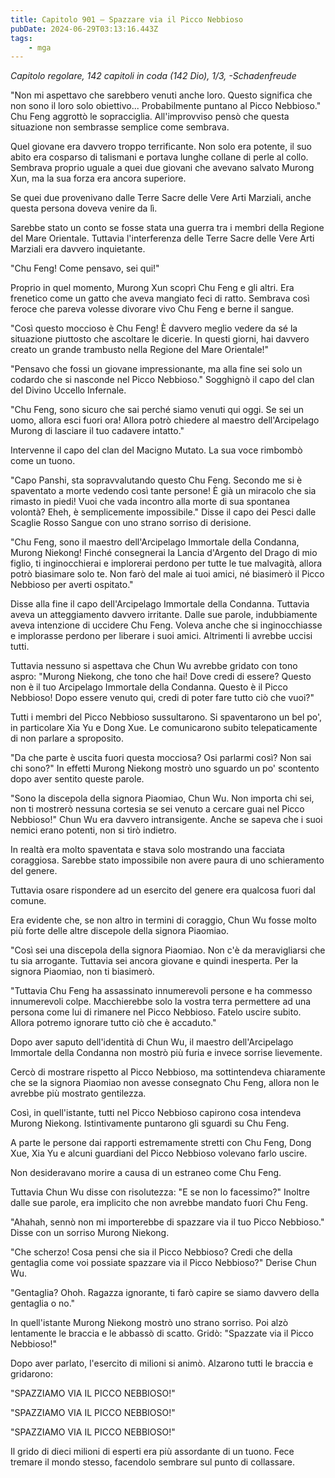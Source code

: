 ```yaml
---
title: Capitolo 901 – Spazzare via il Picco Nebbioso
pubDate: 2024-06-29T03:13:16.443Z
tags:
    - mga
---
```



<em>Capitolo regolare,
142 capitoli in coda (142 Dio), 1/3,
-Schadenfreude</em>


"Non mi aspettavo che sarebbero venuti anche loro. Questo significa che non sono il loro solo obiettivo... Probabilmente puntano al Picco Nebbioso." Chu Feng aggrottò le sopracciglia. All'improvviso pensò che questa situazione non sembrasse semplice come sembrava.


Quel giovane era davvero troppo terrificante. Non solo era potente, il suo abito era cosparso di talismani e portava lunghe collane di perle al collo. Sembrava proprio uguale a quei due giovani che avevano salvato Murong Xun, ma la sua forza era ancora superiore.


Se quei due provenivano dalle Terre Sacre delle Vere Arti Marziali, anche questa persona doveva venire da lì.


Sarebbe stato un conto se fosse stata una guerra tra i membri della Regione del Mare Orientale. Tuttavia l'interferenza delle Terre Sacre delle Vere Arti Marziali era davvero inquietante.


"Chu Feng! Come pensavo, sei qui!"


Proprio in quel momento, Murong Xun scoprì Chu Feng e gli altri. Era frenetico come un gatto che aveva mangiato feci di ratto. Sembrava così feroce che pareva volesse divorare vivo Chu Feng e berne il sangue.


"Così questo moccioso è Chu Feng! È davvero meglio vedere da sé la situazione piuttosto che ascoltare le dicerie. In questi giorni, hai davvero creato un grande trambusto nella Regione del Mare Orientale!"


"Pensavo che fossi un giovane impressionante, ma alla fine sei solo un codardo che si nasconde nel Picco Nebbioso." Sogghignò il capo del clan del Divino Uccello Infernale.


"Chu Feng, sono sicuro che sai perché siamo venuti qui oggi. Se sei un uomo, allora esci fuori ora! Allora potrò chiedere al maestro dell'Arcipelago Murong di lasciare il tuo cadavere intatto."


Intervenne il capo del clan del Macigno Mutato. La sua voce rimbombò come un tuono.


"Capo Panshi, sta sopravvalutando questo Chu Feng. Secondo me si è spaventato a morte vedendo così tante persone! È già un miracolo che sia rimasto in piedi! Vuoi che vada incontro alla morte di sua spontanea volontà? Eheh, è semplicemente impossibile." Disse il capo dei Pesci dalle Scaglie Rosso Sangue con uno strano sorriso di derisione.


"Chu Feng, sono il maestro dell'Arcipelago Immortale della Condanna, Murong Niekong! Finché consegnerai la Lancia d'Argento del Drago di mio figlio, ti inginocchierai e implorerai perdono per tutte le tue malvagità, allora potrò biasimare solo te. Non farò del male ai tuoi amici, né biasimerò il Picco Nebbioso per averti ospitato."


Disse alla fine il capo dell'Arcipelago Immortale della Condanna. Tuttavia aveva un atteggiamento davvero irritante. Dalle sue parole, indubbiamente aveva intenzione di uccidere Chu Feng. Voleva anche che si inginocchiasse e implorasse perdono per liberare i suoi amici. Altrimenti li avrebbe uccisi tutti.


Tuttavia nessuno si aspettava che Chun Wu avrebbe gridato con tono aspro: "Murong Niekong, che tono che hai! Dove credi di essere? Questo non è il tuo Arcipelago Immortale della Condanna. Questo è il Picco Nebbioso! Dopo essere venuto qui, credi di poter fare tutto ciò che vuoi?"


Tutti i membri del Picco Nebbioso sussultarono. Si spaventarono un bel po', in particolare Xia Yu e Dong Xue. Le comunicarono subito telepaticamente di non parlare a sproposito.


"Da che parte è uscita fuori questa mocciosa? Osi parlarmi così? Non sai chi sono?" In effetti Murong Niekong mostrò uno sguardo un po' scontento dopo aver sentito queste parole.


"Sono la discepola della signora Piaomiao, Chun Wu. Non importa chi sei, non ti mostrerò nessuna cortesia se sei venuto a cercare guai nel Picco Nebbioso!" Chun Wu era davvero intransigente. Anche se sapeva che i suoi nemici erano potenti, non si tirò indietro.


In realtà era molto spaventata e stava solo mostrando una facciata coraggiosa. Sarebbe stato impossibile non avere paura di uno schieramento del genere.


Tuttavia osare rispondere ad un esercito del genere era qualcosa fuori dal comune.


Era evidente che, se non altro in termini di coraggio, Chun Wu fosse molto più forte delle altre discepole della signora Piaomiao.


"Così sei una discepola della signora Piaomiao. Non c'è da meravigliarsi che tu sia arrogante. Tuttavia sei ancora giovane e quindi inesperta. Per la signora Piaomiao, non ti biasimerò.


"Tuttavia Chu Feng ha assassinato innumerevoli persone e ha commesso innumerevoli colpe. Macchierebbe solo la vostra terra permettere ad una persona come lui di rimanere nel Picco Nebbioso. Fatelo uscire subito. Allora potremo ignorare tutto ciò che è accaduto."


Dopo aver saputo dell'identità di Chun Wu, il maestro dell'Arcipelago Immortale della Condanna non mostrò più furia e invece sorrise lievemente.


Cercò di mostrare rispetto al Picco Nebbioso, ma sottintendeva chiaramente che se la signora Piaomiao non avesse consegnato Chu Feng, allora non le avrebbe più mostrato gentilezza.


Così, in quell'istante, tutti nel Picco Nebbioso capirono cosa intendeva Murong Niekong. Istintivamente puntarono gli sguardi su Chu Feng.


A parte le persone dai rapporti estremamente stretti con Chu Feng, Dong Xue, Xia Yu e alcuni guardiani del Picco Nebbioso volevano farlo uscire.


Non desideravano morire a causa di un estraneo come Chu Feng.


Tuttavia Chun Wu disse con risolutezza: "E se non lo facessimo?" Inoltre dalle sue parole, era implicito che non avrebbe mandato fuori Chu Feng.


"Ahahah, sennò non mi importerebbe di spazzare via il tuo Picco Nebbioso." Disse con un sorriso Murong Niekong.


"Che scherzo! Cosa pensi che sia il Picco Nebbioso? Credi che della gentaglia come voi possiate spazzare via il Picco Nebbioso?" Derise Chun Wu.


"Gentaglia? Ohoh. Ragazza ignorante, ti farò capire se siamo davvero della gentaglia o no."


In quell'istante Murong Niekong mostrò uno strano sorriso. Poi alzò lentamente le braccia e le abbassò di scatto. Gridò: "Spazzate via il Picco Nebbioso!"


Dopo aver parlato, l'esercito di milioni si animò. Alzarono tutti le braccia e gridarono:


"SPAZZIAMO VIA IL PICCO NEBBIOSO!"


"SPAZZIAMO VIA IL PICCO NEBBIOSO!"


"SPAZZIAMO VIA IL PICCO NEBBIOSO!"


Il grido di dieci milioni di esperti era più assordante di un tuono. Fece tremare il mondo stesso, facendolo sembrare sul punto di collassare.
                                


                                




